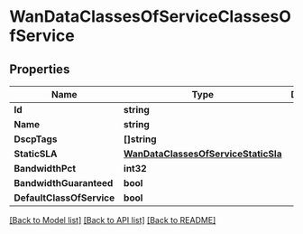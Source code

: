 # WanDataClassesOfServiceClassesOfService

## Properties

Name | Type | Description | Notes
------------ | ------------- | ------------- | -------------
**Id** | **string** |  | [optional] 
**Name** | **string** |  | [optional] 
**DscpTags** | **[]string** |  | [optional] 
**StaticSLA** | [**WanDataClassesOfServiceStaticSla**](WAN_data_classesOfService_staticSLA.md) |  | [optional] 
**BandwidthPct** | **int32** |  | [optional] 
**BandwidthGuaranteed** | **bool** |  | [optional] 
**DefaultClassOfService** | **bool** |  | [optional] 

[[Back to Model list]](../README.md#documentation-for-models) [[Back to API list]](../README.md#documentation-for-api-endpoints) [[Back to README]](../README.md)


